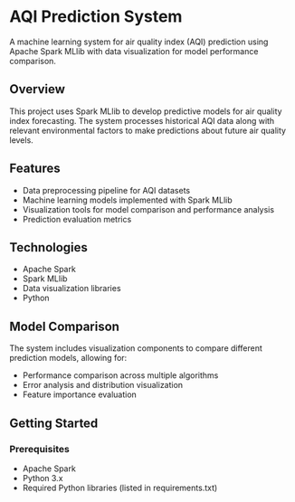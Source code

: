 # AQI Prediction System

A machine learning system for air quality index (AQI) prediction using Apache Spark MLlib with data visualization for model performance comparison.

## Overview

This project uses Spark MLlib to develop predictive models for air quality index forecasting. The system processes historical AQI data along with relevant environmental factors to make predictions about future air quality levels.

## Features

- Data preprocessing pipeline for AQI datasets
- Machine learning models implemented with Spark MLlib
- Visualization tools for model comparison and performance analysis
- Prediction evaluation metrics

## Technologies

- Apache Spark
- Spark MLlib
- Data visualization libraries
- Python

## Model Comparison

The system includes visualization components to compare different prediction models, allowing for:
- Performance comparison across multiple algorithms
- Error analysis and distribution visualization
- Feature importance evaluation

## Getting Started

### Prerequisites

- Apache Spark
- Python 3.x
- Required Python libraries (listed in requirements.txt)
